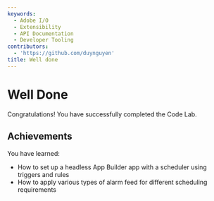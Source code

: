 ```yaml
---
keywords:
  - Adobe I/O
  - Extensibility
  - API Documentation
  - Developer Tooling
contributors:
  - 'https://github.com/duynguyen'
title: Well done
---
```


# Well Done

Congratulations! You have successfully completed the Code Lab.

## Achievements

You have learned: 

* How to set up a headless App Builder app with a scheduler using triggers and rules
* How to apply various types of alarm feed for different scheduling requirements
